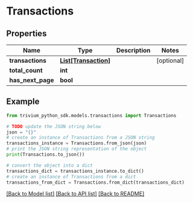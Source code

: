 # Transactions


## Properties

Name | Type | Description | Notes
------------ | ------------- | ------------- | -------------
**transactions** | [**List[Transaction]**](Transaction.md) |  | [optional] 
**total_count** | **int** |  | 
**has_next_page** | **bool** |  | 

## Example

```python
from trivium_python_sdk.models.transactions import Transactions

# TODO update the JSON string below
json = "{}"
# create an instance of Transactions from a JSON string
transactions_instance = Transactions.from_json(json)
# print the JSON string representation of the object
print(Transactions.to_json())

# convert the object into a dict
transactions_dict = transactions_instance.to_dict()
# create an instance of Transactions from a dict
transactions_from_dict = Transactions.from_dict(transactions_dict)
```
[[Back to Model list]](../README.md#documentation-for-models) [[Back to API list]](../README.md#documentation-for-api-endpoints) [[Back to README]](../README.md)


